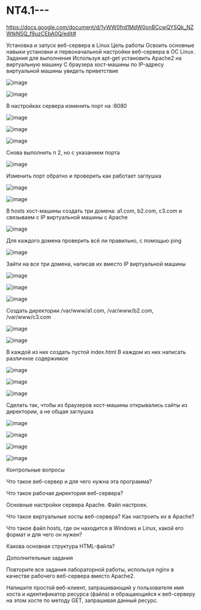 # NT4.1---
https://docs.google.com/document/d/1yWW0frd1MdW0onBCcwQYSQk_NZWtkNSQ_f9uzCEbA0Q/edit#

Установка и запуск веб-сервера в Linux
Цель работы
Освоить основные навыки установки и первоначальной настройки веб-сервера в ОС Linux.
Задания для выполнения
Используя apt-get установить Apache2 на виртуальную машину
С браузера хост-машины по IP-адресу виртуальной машины увидеть приветствие

![image](https://user-images.githubusercontent.com/92590831/141717888-fad5c312-2124-4b9f-9d50-35e2179e647b.png)

![image](https://user-images.githubusercontent.com/92590831/141717936-46632309-fa2c-41c8-bdb7-2f437cd22194.png)

В настройках сервера изменить  порт на :8080

![image](https://user-images.githubusercontent.com/92590831/141717992-4e2f3c34-3d43-4134-a42f-fbf65b9f6659.png)

![image](https://user-images.githubusercontent.com/92590831/141718131-83c0bdd4-ca70-4e14-83d2-8eb7c09df145.png)

![image](https://user-images.githubusercontent.com/92590831/141718495-2c271e2b-7a10-4206-b779-22210aee7d96.png)

Снова выполнить п 2, но с указанием порта

![image](https://user-images.githubusercontent.com/92590831/141718527-f189700a-79b5-49cb-9cb7-f1a6232c1c50.png)

Изменить порт обратно и проверить как работает заглушка

![image](https://user-images.githubusercontent.com/92590831/141718376-d09b8f02-56ef-4931-a62f-e16836fcf758.png)

![image](https://user-images.githubusercontent.com/92590831/141718406-d3f76623-fc64-429a-8f3a-28fcf807a14e.png)


В hosts хост-машины создать три домена: a1.com, b2.com, c3.com и связываем с IP виртуальной машины с Apache

![image](https://user-images.githubusercontent.com/92590831/141718585-d386e749-1966-4aa7-98b4-91a035ed44f0.png)


Для каждого домена проверить всё ли правильно, с помощью ping

![image](https://user-images.githubusercontent.com/92590831/141718634-70fee027-ef96-43ce-8a89-d529c70f41d6.png)

Зайти на все три домена, написав их вместо IP виртуальной машины

![image](https://user-images.githubusercontent.com/92590831/141718690-b8ac5f44-01c6-4410-b2a6-595c459ca98c.png)

![image](https://user-images.githubusercontent.com/92590831/141718712-9259f563-ab51-4ef3-b900-425254786836.png)

![image](https://user-images.githubusercontent.com/92590831/141718728-b29abe39-43e7-492c-a3fc-5b6d55a7a8f4.png)

Создать директории /var/www/a1.com, /var/www/b2.com, /var/www/c3.com

![image](https://user-images.githubusercontent.com/92590831/141718843-812fd75d-7d5a-4bda-8e0d-0353a5dc7ba6.png)

![image](https://user-images.githubusercontent.com/92590831/141718891-46c48183-957c-4885-bbf0-b199924fc382.png)

В каждой из них создать пустой index.html
В каждом из них написать различное содержимое

![image](https://user-images.githubusercontent.com/92590831/141719327-b4b64303-0f2e-49e4-b330-cacd3754b71f.png)

![image](https://user-images.githubusercontent.com/92590831/141719314-5f4a7238-3bee-40d2-bdea-ec015b8d0929.png)

![image](https://user-images.githubusercontent.com/92590831/141719280-4e5f8939-2671-407c-8844-240ff8c01cf3.png)

Сделать так, чтобы из браузеров хост-машины открывались сайты из директории, а не общая заглушка

![image](https://user-images.githubusercontent.com/92590831/141720116-7e815610-fb71-41bd-ab2a-21338508cb08.png)

![image](https://user-images.githubusercontent.com/92590831/141720142-17ac062c-bdd8-4879-bc0d-61fddc47c134.png)

![image](https://user-images.githubusercontent.com/92590831/141720150-b53b1b1c-bd13-4d75-a6d2-aa12af983908.png)

![image](https://user-images.githubusercontent.com/92590831/141720167-fefcfeef-a3d7-4c38-9620-a63e8eb0fe8f.png)

Контрольные вопросы

Что такое веб-сервер и для чего нужна эта программа?

Что такое рабочая директория веб-сервера?

Основные настройки сервера Apache. Файл настроек.

Что такое виртуальные хосты веб-сервера? Как настроить их в Apache?

Что такое файл hosts, где он находится в Windows и Linux, какой его формат и для чего он нужен?

Какова основная структура HTML-файла?

Дополнительные задания

Повторите все задания лабораторной работы, используя nginx в качестве рабочего веб-сервера вместо Apache2.

Напишите простой веб-клиент, запрашивающий у пользователя имя хоста и идентификатор ресурса (файла) и обращающийся к веб-серверу на этом хосте по методу GET, запрашивая данный ресурс.


